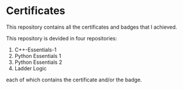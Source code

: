 # Certificates
This repository contains all the certificates and badges that I achieved.

This repository is devided in four repositories:

1. C++-Essentials-1
2. Python Essentials 1
3. Python Essentials 2
4. Ladder Logic

each of which contains the certificate and/or the badge.
